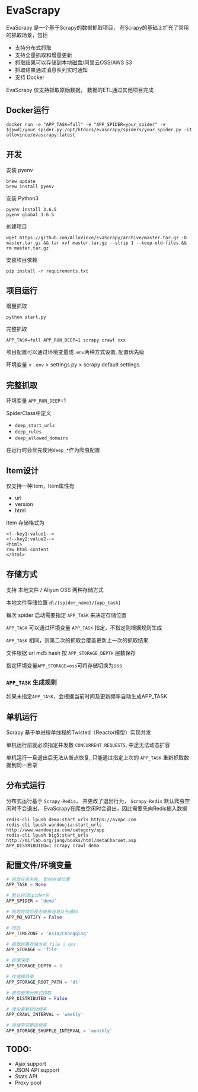 # EvaScrapy

EvaScrapy 是一个基于Scrapy的数据抓取项目， 在Scrapy的基础上扩充了常用的抓取场景，包括

- 支持分布式抓取
- 支持全量抓取和增量更新
- 抓取结果可以存储到本地磁盘/阿里云OSS/AWS S3
- 抓取结果通过消息队列实时通知
- 支持 Docker

EvaScrapy 仅支持抓取原始数据， 数据的ETL通过其他项目完成

## Docker运行

```
docker run -e "APP_TASK=full" -e "APP_SPIDER=your_spider" -v $(pwd)/your_spider.py:/opt/htdocs/evascrapy/spiders/your_spider.py -it allovince/evascrapy:latest
```

## 开发

安装 pyenv

```
brew update
brew install pyenv
```

安装 Python3

```
pyenv install 3.6.5
pyenv global 3.6.5
```

创建项目

```shell
wget https://github.com/AlloVince/EvaScrapy/archive/master.tar.gz -O master.tar.gz && tar xvf master.tar.gz --strip 1 --keep-old-files && rm master.tar.gz
```

安装项目依赖

```
pip install -r requirements.txt
```

## 项目运行

增量抓取

```shell
python start.py
```

完整抓取

```shell
APP_TASK=full APP_RUN_DEEP=1 scrapy crawl xxx
```

项目配置可以通过环境变量或`.env`两种方式设置, 配置优先级

环境变量 > `.env` > settings.py > scrapy default settings

## 完整抓取

环境变量 `APP_RUN_DEEP`=1

SpiderClass中定义

- `deep_start_urls`
- `deep_rules`
- `deep_allowed_domains`

在运行时会优先使用`deep_*`作为爬虫配置

## Item设计

仅支持一种Item，Item属性有

- url
- version
- html

Item 存储格式为

```
<!--key1:value1-->
<!--key2:value2-->
<html>
raw html content
</html>
```

## 存储方式

支持 本地文件 / Aliyun OSS 两种存储方式

本地文件存储位置 `dl/{spider_name}/{app_task}`

每次 spider 启动需要指定 `APP_TASK` 来决定存储位置

`APP_TASK` 可以通过环境变量 `APP_TASK` 指定，不指定则根据规则生成

`APP_TASK` 相同，则第二次的抓取会覆盖更新上一次的抓取结果

文件根据 url md5 hash 按 `APP_STORAGE_DEPTH` 层数保存

指定环境变量`APP_STORAGE=oss`可将存储切换为oss

### `APP_TASK` 生成规则

如果未指定`APP_TASK`，会根据当前时间及更新频率自动生成APP_TASK

## 单机运行

Scrapy 基于单进程单线程的Twisted（Reactor模型）实现并发

单机运行前就必须指定并发数 `CONCURRENT_REQUESTS`, 中途无法动态扩容

单机运行一旦退出后无法从断点恢复, 只能通过指定上次的 `APP_TASK` 重新抓取数据到同一目录

## 分布式运行

分布式运行基于 `Scrapy-Redis`， 并更改了退出行为， `Scrapy-Redis` 默认爬虫空闲时不会退出， EvaScrapy在爬虫空闲时会退出，因此需要先向Redis插入数据

```
redis-cli lpush demo:start_urls https://avnpc.com
redis-cli lpush wandoujia:start_urls http://www.wandoujia.com/category/app
redis-cli lpush big5:start_urls http://mirlab.org/jang/books/html/metaCharset.asp
APP_DISTRIBUTED=1 scrapy crawl demo
```

## 配置文件/环境变量

```python
# 抓取任务名称, 影响存储位置
APP_TASK = None

# 默认启动Spider名
APP_SPIDER = 'demo'

# 抓取完成后是否使用消息队列通知
APP_MQ_NOTIFY = False

# 时区
APP_TIMEZONE = 'Asia/Chongqing'

# 抓取结果存储方式 file | oss
APP_STORAGE = 'file'

# 存储深度
APP_STORAGE_DEPTH = 3

# 存储根目录
APP_STORAGE_ROOT_PATH = 'dl'

# 是否使用分布式抓取
APP_DISTRIBUTED = False

# 爬虫重新启动频率
APP_CRAWL_INTERVAL = 'weekly'

# 存储空间更迭频率
APP_STORAGE_SHUFFLE_INTERVAL = 'monthly'
```

## TODO:

- Ajax support
- JSON API support
- Stats API
- Proxy pool

